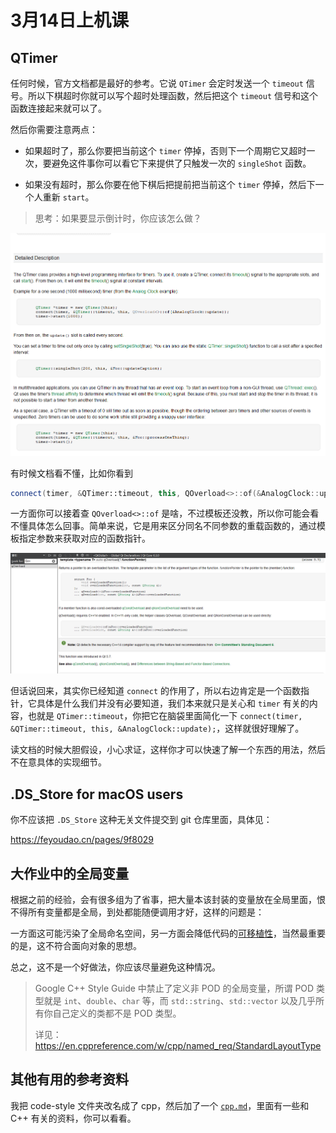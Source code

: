# 3月14日上机课

## QTimer

任何时候，官方文档都是最好的参考。它说 `QTimer` 会定时发送一个 `timeout` 信号。所以下棋超时你就可以写个超时处理函数，然后把这个 `timeout` 信号和这个函数连接起来就可以了。

然后你需要注意两点：

- 如果超时了，那么你要把当前这个 `timer` 停掉，否则下一个周期它又超时一次，要避免这件事你可以看它下来提供了只触发一次的 `singleShot` 函数。

- 如果没有超时，那么你要在他下棋后把提前把当前这个 `timer` 停掉，然后下一个人重新 `start`。

> 思考：如果要显示倒计时，你应该怎么做？

![](imgs/qtimer.png)

有时候文档看不懂，比如你看到

```cpp
connect(timer, &QTimer::timeout, this, QOverload<>::of(&AnalogClock::update));
```

一方面你可以接着查 `QOverload<>::of` 是啥，不过模板还没教，所以你可能会看不懂具体怎么回事。简单来说，它是用来区分同名不同参数的重载函数的，通过模板指定参数来获取对应的函数指针。

![](imgs/qoverload.png)

但话说回来，其实你已经知道 `connect` 的作用了，所以右边肯定是一个函数指针，它具体是什么我们并没有必要知道，我们本来就只是关心和 `timer` 有关的内容，也就是 `QTimer::timeout`，你把它在脑袋里面简化一下 `connect(timer, &QTimer::timeout, this, &AnalogClock::update);`，这样就很好理解了。

读文档的时候大胆假设，小心求证，这样你才可以快速了解一个东西的用法，然后不在意具体的实现细节。

## .DS_Store for macOS users

你不应该把 `.DS_Store` 这种无关文件提交到 git 仓库里面，具体见：

https://feyoudao.cn/pages/9f8029

## 大作业中的全局变量

根据之前的经验，会有很多组为了省事，把大量本该封装的变量放在全局里面，恨不得所有变量都是全局，到处都能随便调用才好，这样的问题是：

一方面这可能污染了全局命名空间，另一方面会降低代码的[可移植性](https://zh-google-styleguide.readthedocs.io/en/latest/google-cpp-styleguide/scoping/#section-6)，当然最重要的是，这不符合面向对象的思想。

总之，这不是一个好做法，你应该尽量避免这种情况。

> Google C++ Style Guide 中禁止了定义非 POD 的全局变量，所谓 POD 类型就是 `int`、`double`、`char` 等，而 `std::string`、`std::vector` 以及几乎所有你自己定义的类都不是 POD 类型。
>
> 详见：https://en.cppreference.com/w/cpp/named_req/StandardLayoutType

## 其他有用的参考资料

我把 code-style 文件夹改名成了 cpp，然后加了一个 [`cpp.md`](../cpp/cpp.md)，里面有一些和 C++ 有关的资料，你可以看看。